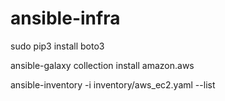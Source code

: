 # ansible-infra

sudo pip3 install boto3

ansible-galaxy collection install amazon.aws

ansible-inventory -i inventory/aws_ec2.yaml --list




